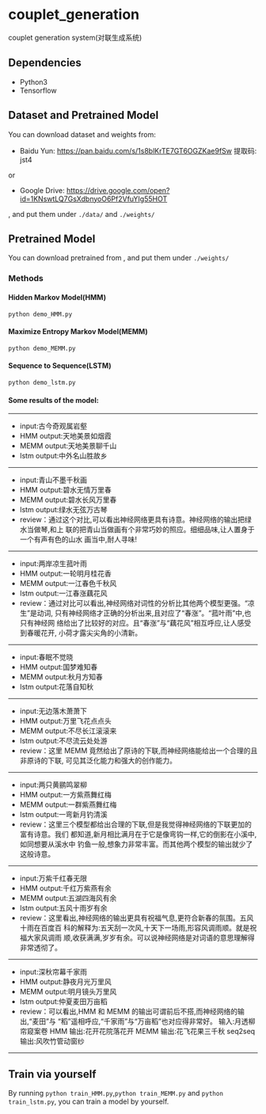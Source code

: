 # couplet_generation

couplet generation system(对联生成系统)

## Dependencies
- Python3
- Tensorflow


## Dataset and Pretrained Model
You can download dataset and weights from:

- Baidu Yun: https://pan.baidu.com/s/1s8blKrTE7GT6OGZKae9fSw 提取码: jst4

or

- Google Drive: https://drive.google.com/open?id=1KNswtLQ7GsXdbnyoO6Pf2VfuYIg55HOT

, and put them under `./data/` and `./weights/`

## Pretrained Model

You can download pretrained from , and put them under `./weights/`
 
### Methods

#### Hidden Markov Model(HMM)

`python demo_HMM.py`

#### Maximize Entropy Markov Model(MEMM)

`python demo_MEMM.py`

#### Sequence to Sequence(LSTM)

`python demo_lstm.py`

#### Some results of the model:
---
- input:古今奇观属岩壑
- HMM output:天地美景如烟霞
- MEMM output:天地美景聊千山
- lstm output:中外名山胜故乡

---

- input:青山不墨千秋画
- HMM output:碧水无情万里春
- MEMM output:碧水长风万里春
- lstm output:绿水无弦万古琴
- review：通过这个对比,可以看出神经网络更具有诗意。神经网络的输出把绿水当做琴,和上
联的把青山当做画有个非常巧妙的照应。细细品味,让人置身于一个有声有色的山水
画当中,耐人寻味!
---
- input:两岸凉生菰叶雨
- HMM output:一轮明月桂花香
- MEMM output:一江春色千秋风
- lstm output:一江春涨藕花风
- review：通过对比可以看出,神经网络对词性的分析比其他两个模型更强。“凉生”是动词,
只有神经网络才正确的分析出来,且对应了“春涨”。“菰叶雨”中,也只有神经网
络给出了比较好的对应。且“春涨”与“藕花风”相互呼应,让人感受到春暖花开,
小荷才露尖尖角的小清新。
---
- input:春眠不觉晓
- HMM output:国梦难知春
- MEMM output:秋月方知春
- lstm output:花落自知秋
---
- input:无边落木萧萧下
- HMM output:万里飞花点点头
- MEMM output:不尽长江滚滚来
- lstm output:不尽流云处处游
- review：这里 MEMM 竟然给出了原诗的下联,而神经网络能给出一个合理的且非原诗的下联,
可见其泛化能力和强大的创作能力。
---
- input:两只黄鹂鸣翠柳
- HMM output:一方紫燕舞红梅
- MEMM output:一群紫燕舞红梅
- lstm output:一弯新月钓清溪
- review：这里三个模型都给出合理的下联,但是我觉得神经网络的下联更加的富有诗意。我们
都知道,新月相比满月在于它是像弯钩一样,它的倒影在小溪中,如同想要从溪水中
钓鱼一般,想象力非常丰富。而其他两个模型的输出就少了这般诗意。
---
- input:万紫千红春无限
- HMM output:千红万紫燕有余
- MEMM output:五湖四海风有余
- lstm output:五风十雨岁有余
- review：这里看出,神经网络的输出更具有祝福气息,更符合新春的氛围。五风十雨在百度百
科的解释为:五天刮一次风,十天下一场雨,形容风调雨顺。就是祝福大家风调雨
顺,收获满满,岁岁有余。可以说神经网络是对词语的意思理解得非常透彻了。
---
- input:深秋帘幕千家雨
- HMM output:静夜月光万里风
- MEMM output:明月镜头万里风
- lstm output:仲夏麦田万亩稻
- review：可以看出,HMM 和 MEMM 的输出可谓前后不搭,而神经网络的输出,“麦田”与
“稻”遥相呼应,“千家雨”与“万亩稻”也对应得非常好。
输入:月透柳帘窥案卷
HMM 输出:花开花院落花开
MEMM 输出:花飞花果三千秋
seq2seq 输出:风吹竹管动窗纱
---

## Train via yourself
By running `python train_HMM.py`,`python train_MEMM.py` and `python train_lstm.py`, you can train a model by yourself.


